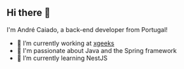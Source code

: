 ## Hi there 👋

I'm André Caiado, a back-end developer from Portugal!

- 🔭 I’m currently working at [xgeeks](https://github.com/xgeekshq)
- 💚 I'm passionate about Java and the Spring framework
- 🌱 I’m currently learning NestJS

<!--
**andrecaiado/andrecaiado** is a ✨ _special_ ✨ repository because its `README.md` (this file) appears on your GitHub profile.

Here are some ideas to get you started:

- 🔭 I’m currently working on ...
- 🌱 I’m currently learning ...
- 👯 I’m looking to collaborate on ...
- 🤔 I’m looking for help with ...
- 💬 Ask me about ...
- 📫 How to reach me: ...
- 😄 Pronouns: ...
- ⚡ Fun fact: ...
-->
